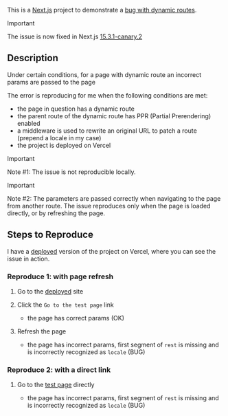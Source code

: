 This is a [Next.js](https://nextjs.org) project to demonstrate a [bug with dynamic routes](https://github.com/vercel/next.js/issues/77789).

> [!IMPORTANT]
> The issue is now fixed in Next.js [15.3.1-canary.2](https://github.com/vercel/next.js/releases/tag/v15.3.1-canary.2)

## Description

Under certain conditions, for a page with dynamic route an incorrect params are passed to the page

The error is reproducing for me when the following conditions are met:

- the page in question has a dynamic route
- the parent route of the dynamic route has PPR (Partial Prerendering) enabled
- a middleware is used to rewrite an original URL to patch a route (prepend a locale in my case)
- the project is deployed on Vercel

> [!IMPORTANT]
> Note #1: The issue is not reproducible locally.

> [!IMPORTANT]
> Note #2: The parameters are passed correctly when navigating to the page from another route. The issue reproduces only when the page is loaded directly, or by refreshing the page.

## Steps to Reproduce

I have a [deployed](https://nextjs-dynamic-beta.vercel.app/) version of the project on Vercel, where you can see the issue in action.

### Reproduce 1: with page refresh

1. Go to the [deployed](https://nextjs-dynamic-beta.vercel.app/) site

2. Click the `Go to the test page` link

   - the page has correct params (OK)

3. Refresh the page

   - the page has incorrect params, first segment of `rest` is missing and is incorrectly recognized as `locale` (BUG)

### Reproduce 2: with a direct link

1. Go to the [test page](https://nextjs-dynamic-beta.vercel.app/folder/page) directly

   - the page has incorrect params, first segment of `rest` is missing and is incorrectly recognized as `locale` (BUG)

